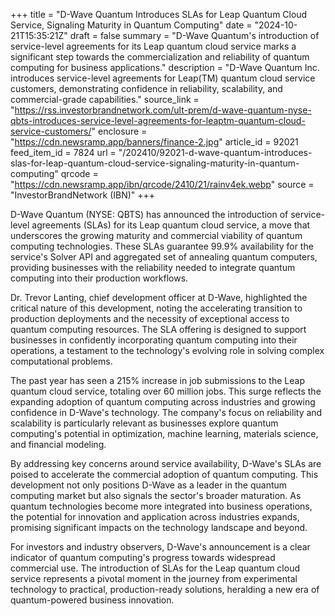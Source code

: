 +++
title = "D-Wave Quantum Introduces SLAs for Leap Quantum Cloud Service, Signaling Maturity in Quantum Computing"
date = "2024-10-21T15:35:21Z"
draft = false
summary = "D-Wave Quantum's introduction of service-level agreements for its Leap quantum cloud service marks a significant step towards the commercialization and reliability of quantum computing for business applications."
description = "D-Wave Quantum Inc. introduces service-level agreements for Leap(TM) quantum cloud service customers, demonstrating confidence in reliability, scalability, and commercial-grade capabilities."
source_link = "https://rss.investorbrandnetwork.com/ult-prem/d-wave-quantum-nyse-qbts-introduces-service-level-agreements-for-leaptm-quantum-cloud-service-customers/"
enclosure = "https://cdn.newsramp.app/banners/finance-2.jpg"
article_id = 92021
feed_item_id = 7824
url = "/202410/92021-d-wave-quantum-introduces-slas-for-leap-quantum-cloud-service-signaling-maturity-in-quantum-computing"
qrcode = "https://cdn.newsramp.app/ibn/qrcode/2410/21/rainv4ek.webp"
source = "InvestorBrandNetwork (IBN)"
+++

<p>D-Wave Quantum (NYSE: QBTS) has announced the introduction of service-level agreements (SLAs) for its Leap quantum cloud service, a move that underscores the growing maturity and commercial viability of quantum computing technologies. These SLAs guarantee 99.9% availability for the service's Solver API and aggregated set of annealing quantum computers, providing businesses with the reliability needed to integrate quantum computing into their production workflows.</p><p>Dr. Trevor Lanting, chief development officer at D-Wave, highlighted the critical nature of this development, noting the accelerating transition to production deployments and the necessity of exceptional access to quantum computing resources. The SLA offering is designed to support businesses in confidently incorporating quantum computing into their operations, a testament to the technology's evolving role in solving complex computational problems.</p><p>The past year has seen a 215% increase in job submissions to the Leap quantum cloud service, totaling over 60 million jobs. This surge reflects the expanding adoption of quantum computing across industries and growing confidence in D-Wave's technology. The company's focus on reliability and scalability is particularly relevant as businesses explore quantum computing's potential in optimization, machine learning, materials science, and financial modeling.</p><p>By addressing key concerns around service availability, D-Wave's SLAs are poised to accelerate the commercial adoption of quantum computing. This development not only positions D-Wave as a leader in the quantum computing market but also signals the sector's broader maturation. As quantum technologies become more integrated into business operations, the potential for innovation and application across industries expands, promising significant impacts on the technology landscape and beyond.</p><p>For investors and industry observers, D-Wave's announcement is a clear indicator of quantum computing's progress towards widespread commercial use. The introduction of SLAs for the Leap quantum cloud service represents a pivotal moment in the journey from experimental technology to practical, production-ready solutions, heralding a new era of quantum-powered business innovation.</p>